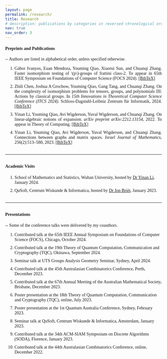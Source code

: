 ```yaml
---
layout: page
permalink: /research/
title: Research
# description: publications by categories in reversed chronological order. generated by jekyll-scholar.
nav: true
nav_order: 3
---
```


<link href="https://fonts.googleapis.com/css2?family=EB+Garamond&display=swap" rel="stylesheet">
<style>
    body {
        font-family: 'Palatino', 'Palatino Linotype', 'Palatino LT STD', 'Book Antiqua', 'Georgia', serif;
    }
    ol.custom-list {
    list-style: decimal;
    padding-left: 30px;
    }
    ol.custom-list li {
    margin-bottom: 10px;
    }
    .popup {
        display: none;
        position: fixed;
        left: 50%;
        top: 50%;
        transform: translate(-50%, -50%);
        border: 2px outset #333;
        padding: 20px;
        background-color: var(--global-bg-color);
        z-index: 1000;
        box-shadow: 0 0 10px rgba(0, 0, 0, 0.1);
        max-width: 90%;
        overflow-y: auto;
    }
    .overlay {
        display: none;
        position: fixed;
        left: 0;
        top: 0;
        width: 100%;
        height: 100%;
        background-color: rgba(0, 0, 0, 0.5);
        z-index: 999;
    }
    .popup-header {
        text-align: right; /* Aligns the close button to the right */
        margin-top: -15px;
    }
    .close-button {
        display: inline-block;
        cursor: pointer;
        font-size: 30px;
        color: #555;
    }
    pre {
        white-space: pre-wrap; /* Ensures the text wraps inside the popup */
        word-wrap: break-word; /* Breaks long words to wrap */
        color: var(--global-text-color); /* Background color of the text inside the popup */
        text-align: left;
        }
</style>

#### Preprints and Publications
-- Authors are listed in alphabetical order, unless specified otherwise.

<ol class="custom-list" style="text-align: justify;">
    <li>Gábor Ivanyos, Euan Mendoza, Youming Qiao, Xiaorui Sun, and Chuanqi Zhang. Faster isomorphism testing of \(p\)-groups of frattini class-2. To appear in 65th IEEE Symposium on Foundations of Computer Science (FOCS 2024). <a href="#" class="bibTeXLink" data-content-id="content4">[BibTeX]</a></li>
    <li>Zhili Chen, Joshua A Grochow, Youming Qiao, Gang Tang, and Chuanqi Zhang. On the complexity of isomorphism problems for tensors, groups, and polynomials III: Actions by classical groups. In <em>15th Innovations in Theoretical Computer Science Conference (ITCS 2024)</em>. Schloss-Dagstuhl-Leibniz Zentrum für Informatik, 2024. <a href="#" class="bibTeXLink" data-content-id="content3">[BibTeX]</a></li>
    <li>Yinan Li, Youming Qiao, Avi Wigderson, Yuval Wigderson, and Chuanqi Zhang. On linear-algebraic notions of expansion. <em>arXiv preprint arXiv:2212.13154</em>, 2022. To appear in Theory of Computing. <a href="#" class="bibTeXLink" data-content-id="content2">[BibTeX]</a></li>
    <li>Yinan Li, Youming Qiao, Avi Wigderson, Yuval Wigderson, and Chuanqi Zhang. Connections between graphs and matrix spaces. <em>Israel Journal of Mathematics</em>, 256(2):513–580, 2023. <a href="#" class="bibTeXLink" data-content-id="content1">[BibTeX]</a></li>
</ol>

<div id="overlay" class="overlay"></div>

<div id="popup" class="popup">
    <div class="popup-header">
        <span class="close-button" id="closeButton">&times;</span>
    </div>
    <pre id="popupContent">&nbsp;</pre>
</div>

<script>
document.addEventListener('DOMContentLoaded', function() {

     const contents = {

        content4: 
`@inproceedings{ivanyos2024faster,
  title={Faster isomorphism testing of $p$-groups of Frattini class-2},
  author={Ivanyos, G{\'a}bor and Mendoza, Euan and Qiao, Youming and Sun, Xiaorui and Zhang, Chuanqi},
  note={To appear in the 65th IEEE Symposium on Foundations of Computer Science (FOCS 2024).}
}`,
        content3: 
`@inproceedings{chen2023complexity,
  title={On the Complexity of Isomorphism Problems for Tensors, Groups, and Polynomials III: Actions by Classical Groups},
  author={Chen, Zhili and Grochow, Joshua A and Qiao, Youming and Tang, Gang and Zhang, Chuanqi},
  booktitle={15th Innovations in Theoretical Computer Science Conference (ITCS 2024)},
  year={2024},
  organization={Schloss-Dagstuhl-Leibniz Zentrum f{\"u}r Informatik}
}`,
        content2: 
`@article{li2022linear,
  title={On linear-algebraic notions of expansion},
  author={Li, Yinan and Qiao, Youming and Wigderson, Avi and Wigderson, Yuval and Zhang, Chuanqi},
  journal={arXiv preprint arXiv:2212.13154},
  note={To appear in Theory of Computing.},
  year={2022}
}`,
        content1: 
`@article{li2023connections,
  title={Connections between graphs and matrix spaces},
  author={Li, Yinan and Qiao, Youming and Wigderson, Avi and Wigderson, Yuval and Zhang, Chuanqi},
  journal={Israel Journal of Mathematics},
  volume={256},
  number={2},
  pages={513--580},
  year={2023},
  publisher={Springer}
}`
    };

    document.querySelectorAll('.bibTeXLink').forEach(function(link) {
        link.addEventListener('click', function(event) {
            event.preventDefault();
            const contentId = link.getAttribute('data-content-id');
            const content = contents[contentId];
            document.getElementById('popupContent').textContent = content;
            document.getElementById('popup').style.display = 'block';
            document.getElementById('overlay').style.display = 'block';
        });
    });

    document.getElementById('closeButton').addEventListener('click', function() {
        document.getElementById('popup').style.display = 'none';
        document.getElementById('overlay').style.display = 'none';
    });

    document.getElementById('overlay').addEventListener('click', function() {
        document.getElementById('popup').style.display = 'none';
        document.getElementById('overlay').style.display = 'none';
    });
});
</script>

<hr style="width: 100%; margin-top: 30px; margin-bottom: 30px;"/>

#### Academic Visits
<p style="margin-bottom: 20px;"></p>
<ol class="custom-list">
    <li>School of Mathematics and Statistics, Wuhan University, hosted by <a href="https://www.yinanli.com/">Dr Yinan Li</a>, January 2024. </li>
    <li>QuSoft, Centrum Wiskunde & Informatica, hosted by <a href="https://homepages.cwi.nl/~jop/">Dr Jop Briët</a>, January 2023. </li>
</ol>

<hr style="width: 100%; margin-top: 30px; margin-bottom: 30px;"/>

#### Presentations 
-- Some of the conference talks were delivered by my coauthors.

<ol class="custom-list">
    <li>Contributed talk at the 65th IEEE Annual Symposium on Foundations of Computer Science (FOCS), Chicago, October 2024.</li>
    <li>Contributed talk at the 19th Theory of Quantum Computation, Communication and Cryptography (TQC), Okinawa, September 2024.</li>
    <li>Seminar talk at UTS Groups Analysis Geometry Seminar, Sydney, April 2024.</li>
    <li>Contributed talk at the 45th Australasian Combinatorics Conference, Perth, December 2023.</li>
    <li>Contributed talk at the 67th Annual Meeting of the Australian Mathematical Society, Brisbane, December 2023.</li>
    <li>Poster presentation at the 18th Theory of Quantum Computation, Communication and Cryptography (TQC), online, July 2023.</li>
    <li>Poster presentation at the 1st Quantum Australia Conference, Sydney, February 2023.</li>
    <li>Seminar talk at QuSoft, Centrum Wiskunde & Informatica, Amsterdam, January 2023.</li>
    <li>Contributed talk at the 34th ACM-SIAM Symposium on Discrete Algorithms (SODA), Florence, January 2023.</li>
    <li>Contributed talk at the 44th Australasian Combinatorics Conference, online, December 2022.</li>
</ol>
